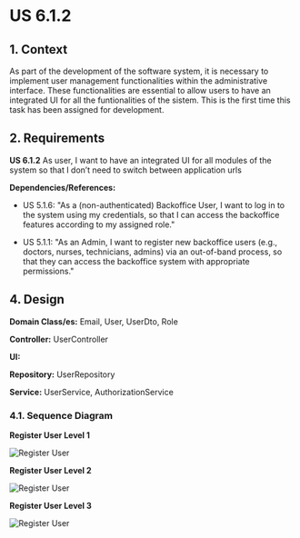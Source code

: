 # US 6.1.2


## 1. Context

As part of the development of the software system, it is necessary to implement user management functionalities within the administrative interface. These functionalities are essential to allow users to have an integrated UI for all the funtionalities of the sistem.
This is the first time this task has been assigned for development.

## 2. Requirements

**US 6.1.2** As user, I want to have an integrated UI for all modules of the system so that I
don’t need to switch between application urls

[//]: # ()
[//]: # (**Acceptance Criteria:** )

[//]: # ()
[//]: # (- )

[//]: # ()
[//]: # ()
[//]: # (**Customer Specifications and Clarifications:**)

[//]: # ()
[//]: # ()
[//]: # (> **Question:** )

[//]: # (>)

[//]: # (>**Answer:** )





**Dependencies/References:**

* US 5.1.6: "As a (non-authenticated) Backoffice User, I want to log in to the system using my credentials, so that I can access the backoffice features according to my assigned role."

* US 5.1.1: "As an Admin, I want to register new backoffice users (e.g., doctors, nurses, technicians, admins) via an out-of-band process, so that they can access the backoffice system with appropriate permissions."


[//]: # ()
[//]: # ()
[//]: # (**Input and Output Data**)

[//]: # ()
[//]: # (**Input Data:**)

[//]: # ()
[//]: # (* Typed data:)

[//]: # (    * Username)

[//]: # (    * password)

[//]: # ()
[//]: # ()
[//]: # ()
[//]: # (**Output Data:**)

[//]: # (* Display the success of the operation and the integration menu.)

[//]: # ()
[//]: # ()
[//]: # (## 3. Analysis)

[//]: # ()
[//]: # (>**Question**: What happens when a user fails to log in more than five times, and what is the process for unlocking their account?)

[//]: # (>)

[//]: # (> **Answer**: After five failed login attempts, the system will temporarily lock the account. The process for unlocking the account is typically handled outside the system by an administrator, who would verify that the failed attempts were not made with malicious intent. However, this unlocking process is not part of the current system)

[//]: # ()


[//]: # (### 3.1. Domain Model)

[//]: # (![sub domain model]&#40;us1000-sub-domain-model.svg&#41;)

## 4. Design


**Domain Class/es:** Email, User, UserDto, Role

**Controller:** UserController

**UI:**

**Repository:**	UserRepository

**Service:** UserService, AuthorizationService



### 4.1. Sequence Diagram

**Register User Level 1**

![Register User](sequence-diagram-1.svg "Register User")

**Register User Level 2**

![Register User](sequence-diagram-2.svg "Register User")

**Register User Level 3**

![Register User](sequence-diagram-3.svg "Register User")



[//]: # (### 4.2. Class Diagram)

[//]: # ()
[//]: # (![a class diagram]&#40;us1000-class-diagram.svg "A Class Diagram"&#41;)
[//]: # ()
[//]: # (### 4.3. Applied Patterns)

[//]: # ()
[//]: # (### 4.4. Tests)

[//]: # ()
[//]: # (Include here the main tests used to validate the functionality. Focus on how they relate to the acceptance criteria.)

[//]: # ()
[//]: # ()
[//]: # ()
[//]: # (**Before Tests** **Setup of Dummy Users**)

[//]: # ()
[//]: # (```)

[//]: # (    public static SystemUser dummyUser&#40;final String email, final Role... roles&#41; {)

[//]: # (        final SystemUserBuilder userBuilder = new SystemUserBuilder&#40;new NilPasswordPolicy&#40;&#41;, new PlainTextEncoder&#40;&#41;&#41;;)

[//]: # (        return userBuilder.with&#40;email, "duMMy1", "dummy", "dummy", email&#41;.build&#40;&#41;;)

[//]: # (    })

[//]: # ()
[//]: # (    public static SystemUser crocodileUser&#40;final String email, final Role... roles&#41; {)

[//]: # (        final SystemUserBuilder userBuilder = new SystemUserBuilder&#40;new NilPasswordPolicy&#40;&#41;, new PlainTextEncoder&#40;&#41;&#41;;)

[//]: # (        return userBuilder.with&#40;email, "CroC1_", "Crocodile", "SandTomb", email&#41;.withRoles&#40;roles&#41;.build&#40;&#41;;)

[//]: # (    })

[//]: # ()
[//]: # (    private SystemUser getNewUserFirst&#40;&#41; {)

[//]: # (        return dummyUser&#40;"dummy@gmail.com", Roles.ADMIN&#41;;)

[//]: # (    })

[//]: # ()
[//]: # (    private SystemUser getNewUserSecond&#40;&#41; {)

[//]: # (        return crocodileUser&#40;"crocodile@gmail.com", Roles.OPERATOR&#41;;)

[//]: # (    })

[//]: # ()
[//]: # (```)

[//]: # ()
[//]: # (**Test 1:** *Verifies if Users are equals*)

[//]: # ()
[//]: # ()
[//]: # (```)

[//]: # (@Test)

[//]: # (public void verifyIfUsersAreEquals&#40;&#41; {)

[//]: # (    assertTrue&#40;getNewUserFirst&#40;&#41;.equals&#40;getNewUserFirst&#40;&#41;&#41;&#41;;)

[//]: # (})

[//]: # (````)

[//]: # ()
[//]: # (## 5. Implementation)

[//]: # ()
[//]: # ()
[//]: # (### Methods in the UsersController)

[//]: # (* **public async Task<ActionResult<UserDto>> Create&#40;CreatingUserDto dto&#41;**  this method creates a user)

[//]: # ()
[//]: # ()
[//]: # ()
[//]: # (## 6. Integration/Demonstration)

[//]: # ()


[//]: # (## 7. Observations)

[//]: # ()
[//]: # (*This section should be used to include any content that does not fit any of the previous sections.*)

[//]: # ()
[//]: # (*The team should present here, for instance, a critical perspective on the developed work including the analysis of alternative solutions or related works*)

[//]: # ()
[//]: # (*The team should include in this section statements/references regarding third party works that were used in the development this work.*)
